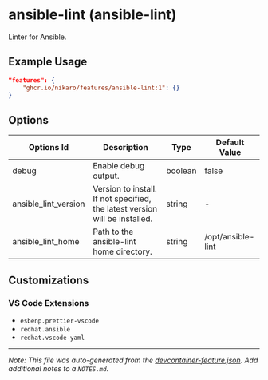 
# ansible-lint (ansible-lint)

Linter for Ansible.

## Example Usage

```json
"features": {
    "ghcr.io/nikaro/features/ansible-lint:1": {}
}
```

## Options

| Options Id | Description | Type | Default Value |
|-----|-----|-----|-----|
| debug | Enable debug output. | boolean | false |
| ansible_lint_version | Version to install. If not specified, the latest version will be installed. | string | - |
| ansible_lint_home | Path to the ansible-lint home directory. | string | /opt/ansible-lint |

## Customizations

### VS Code Extensions

- `esbenp.prettier-vscode`
- `redhat.ansible`
- `redhat.vscode-yaml`



---

_Note: This file was auto-generated from the [devcontainer-feature.json](https://github.com/nikaro/features/blob/main/src/ansible-lint/devcontainer-feature.json).  Add additional notes to a `NOTES.md`._
